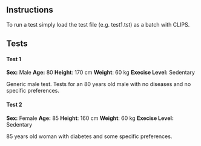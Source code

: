 ## Instructions

To run a test simply load the test file (e.g. test1.tst) as a batch with CLIPS.

## Tests
#### Test 1

**Sex:** Male
**Age:** 80
**Height**:	170 cm
**Weight**:	60 kg
**Execise Level:** Sedentary

Generic male test. Tests for an 80 years old male with no diseases and no specific preferences. 

#### Test 2

**Sex:** Female
**Age:** 85
**Height**:	160 cm
**Weight**:	60 kg
**Execise Level:** Sedentary

85 years old woman with diabetes and some specific preferences.


